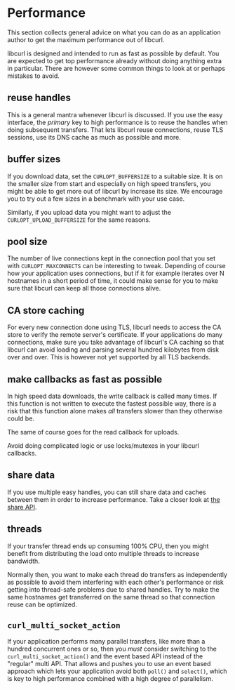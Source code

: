 # Performance

This section collects general advice on what you can do as an application
author to get the maximum performance out of libcurl.

libcurl is designed and intended to run as fast as possible by default. You
are expected to get top performance already without doing anything extra in
particular. There are however some common things to look at or perhaps
mistakes to avoid.

## reuse handles

This is a general mantra whenever libcurl is discussed. If you use the easy
interface, the *primary* key to high performance is to reuse the handles when
doing subsequent transfers. That lets libcurl reuse connections, reuse TLS
sessions, use its DNS cache as much as possible and more.

## buffer sizes

If you download data, set the `CURLOPT_BUFFERSIZE` to a suitable size. It is
on the smaller size from start and especially on high speed transfers, you
might be able to get more out of libcurl by increase its size. We encourage
you to try out a few sizes in a benchmark with your use case.

Similarly, if you upload data you might want to adjust the
`CURLOPT_UPLOAD_BUFFERSIZE` for the same reasons.

## pool size

The number of live connections kept in the connection pool that you set with
`CURLOPT_MAXCONNECTS` can be interesting to tweak. Depending of course how
your application uses connections, but if it for example iterates over N
hostnames in a short period of time, it could make sense for you to make sure
that libcurl can keep all those connections alive.

## CA store caching

For every new connection done using TLS, libcurl needs to access the CA store
to verify the remote server's certificate. If your applications do many
connections, make sure you take advantage of libcurl's CA caching so that
libcurl can avoid loading and parsing several hundred kilobytes from disk over
and over. This is however not yet supported by all TLS backends.

## make callbacks as fast as possible

In high speed data downloads, the write callback is called many times. If this
function is not written to execute the fastest possible way, there is a risk
that this function alone makes *all* transfers slower than they otherwise
could be.

The same of course goes for the read callback for uploads.

Avoid doing complicated logic or use locks/mutexes in your libcurl callbacks.

## share data

If you use multiple easy handles, you can still share data and caches between
them in order to increase performance. Take a closer look at
[the share API](../helpers/sharing.md).

## threads

If your transfer thread ends up consuming 100% CPU, then you might benefit
from distributing the load onto multiple threads to increase bandwidth.

Normally then, you want to make each thread do transfers as independently as
possible to avoid them interfering with each other's performance or risk
getting into thread-safe problems due to shared handles. Try to make the same
hostnames get transferred on the same thread so that connection reuse can be
optimized.

## `curl_multi_socket_action`

If your application performs many parallel transfers, like more than a hundred
concurrent ones or so, then you *must* consider switching to the
`curl_multi_socket_action()` and the event based API instead of the "regular"
multi API. That allows and pushes you to use an event based approach which
lets your application avoid both `poll()` and `select()`, which is key to high
performance combined with a high degree of parallelism.
